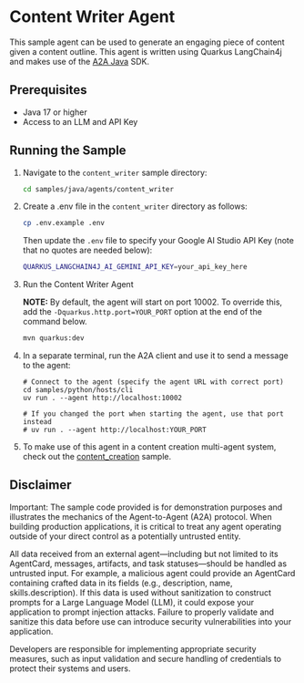# Content Writer Agent

This sample agent can be used to generate an engaging piece of content given a content outline. This agent is written using Quarkus LangChain4j and makes use of the [A2A Java](https://github.com/a2aproject/a2a-java) SDK.

## Prerequisites

- Java 17 or higher
- Access to an LLM and API Key

## Running the Sample

1. Navigate to the `content_writer` sample directory:

    ```bash
    cd samples/java/agents/content_writer
    ```

2. Create a .env file in the `content_writer` directory as follows:

   ```bash
   cp .env.example .env
   ```

   Then update the `.env` file to specify your Google AI Studio API Key (note that no quotes are needed below):

   ```bash
   QUARKUS_LANGCHAIN4J_AI_GEMINI_API_KEY=your_api_key_here
   ```

3. Run the Content Writer Agent

   **NOTE:**
   By default, the agent will start on port 10002. To override this, add the `-Dquarkus.http.port=YOUR_PORT` option at the end of the command below.

   ```bash
   mvn quarkus:dev
   ```

4. In a separate terminal, run the A2A client and use it to send a message to the agent:

    ```
    # Connect to the agent (specify the agent URL with correct port)
    cd samples/python/hosts/cli
    uv run . --agent http://localhost:10002

    # If you changed the port when starting the agent, use that port instead
    # uv run . --agent http://localhost:YOUR_PORT
    ```

5. To make use of this agent in a content creation multi-agent system, check out the [content_creation](../../../python/hosts/content_creation/README.md) sample.

## Disclaimer
Important: The sample code provided is for demonstration purposes and illustrates the mechanics of the Agent-to-Agent (A2A) protocol. When building production applications, it is critical to treat any agent operating outside of your direct control as a potentially untrusted entity.

All data received from an external agent—including but not limited to its AgentCard, messages, artifacts, and task statuses—should be handled as untrusted input. For example, a malicious agent could provide an AgentCard containing crafted data in its fields (e.g., description, name, skills.description). If this data is used without sanitization to construct prompts for a Large Language Model (LLM), it could expose your application to prompt injection attacks.  Failure to properly validate and sanitize this data before use can introduce security vulnerabilities into your application.

Developers are responsible for implementing appropriate security measures, such as input validation and secure handling of credentials to protect their systems and users.